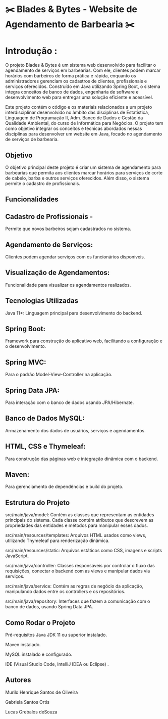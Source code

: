 #  ✂️ Blades & Bytes - Website de Agendamento de Barbearia ✂️ 

# Introdução :
O projeto Blades & Bytes é um sistema web desenvolvido para facilitar o agendamento de serviços em barbearias.
 Com ele, clientes podem marcar horários com barbeiros de forma prática e rápida, enquanto os administradores gerenciam os cadastros de clientes, profissionais e serviços oferecidos.
 Construído em Java utilizando Spring Boot, o sistema integra conceitos de banco de dados, engenharia de software e desenvolvimento web para entregar uma solução eficiente e acessível.

Este projeto contém o código e os materiais relacionados a um projeto interdisciplinar desenvolvido no âmbito das disciplinas de Estatística, Linguagem de Programação II, Adm. Banco de Dados e Gestão da Qualidade Ambiental, do curso de Informática para Negócios.
 O projeto tem como objetivo integrar os conceitos e técnicas abordados nessas disciplinas para desenvolver um website em Java, focado no agendamento de serviços de barbearia.

## Objetivo

O objetivo principal deste projeto é criar um sistema de agendamento para barbearias que permita aos clientes marcar horários para serviços de corte de cabelo, barba e outros serviços oferecidos.
 Além disso, o sistema permite o cadastro de profissionais.

## Funcionalidades

## Cadastro de Profissionais - 
 Permite que novos barbeiros sejam cadastrados no sistema.

## Agendamento de Serviços:
 Clientes podem agendar serviços com os funcionários disponíveis.

## Visualização de Agendamentos:
 Funcionalidade para visualizar os agendamentos realizados.


## Tecnologias Utilizadas
Java 11+: Linguagem principal para desenvolvimento do backend.

## Spring Boot: 
Framework para construção do aplicativo web, facilitando a configuração e o desenvolvimento.

## Spring MVC: 
Para o padrão Model-View-Controller na aplicação.

## Spring Data JPA:
 Para interação com o banco de dados usando JPA/Hibernate.

## Banco de Dados MySQL:
 Armazenamento dos dados de usuários, serviços e agendamentos.

## HTML, CSS e Thymeleaf:
 Para construção das páginas web e integração dinâmica com o backend.

## Maven: 
Para gerenciamento de dependências e build do projeto.

## Estrutura do Projeto
src/main/java/model: Contém as classes que representam as entidades principais do sistema. Cada classe contém atributos que descrevem as propriedades das entidades e métodos para manipular esses dados.

src/main/resources/templates: Arquivos HTML usados como views, utilizando Thymeleaf para renderização dinâmica.

src/main/resources/static: Arquivos estáticos como CSS, imagens e scripts JavaScript.

src/main/java/controller: Classes responsáveis por controlar o fluxo das requisições, conectar o backend com as views e manipular dados via serviços.

src/main/java/service: Contém as regras de negócio da aplicação, manipulando dados entre os controllers e os repositórios.

src/main/java/repository: Interfaces que fazem a comunicação com o banco de dados, usando Spring Data JPA.


## Como Rodar o Projeto
Pré-requisitos
Java JDK 11 ou superior instalado.

Maven instalado.

MySQL instalado e configurado.

IDE (Visual Studio Code, IntelliJ IDEA ou Eclipse) .

## Autores 

Murilo Henrique Santos de Oliveira 

Gabriela Santos Ortis


Lucas Grebalos deSouza

